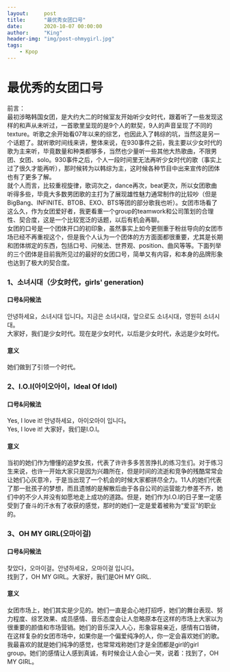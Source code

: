 ```yaml
---
layout:     post
title:      "最优秀女团口号"
date:       2020-10-07 00:00:00
author:     "King"
header-img: "img/post-ohmygirl.jpg"
tags:
    - Kpop
---
```


# 最优秀的女团口号

<p>前言：<br>最初涉略韩国女团，是大约大二的时候室友开始听少女时代，跟着听了一些发现这样的和声从未听过，一首歌里呈现的是9个人的默契，9人的声音呈现了不同的texture。听歌之余开始看07年以来的综艺，也因此入了韩综的坑，当然这是另一个话题了。就听歌时间线来讲，整体来说，在930事件之前，我主要以少女时代的歌为主来听，毕竟数量和种类都够多，当然也少量听一些其他大热歌曲，不限男团、女团、solo。930事件之后，个人一段时间里无法再听少女时代的歌（事实上过了很久才能再听），那时候转为以韩综为主，这时候各种节目中出来宣传的团体也有了更多了解。<br>就个人而言，比较重视旋律，歌词次之，dance再次，beat更次，所以女团歌曲听得多些，毕竟大多数男团歌的主打为了展现雄性魅力通常制作的比较吵（但是BigBang、INFINITE、BTOB、EXO、BTS等团的部分歌我也听）。女团市场看了这么久，作为女团爱好者，我更看重一个group的teamwork和公司策划的合理性、契合度，这是一个比较宽泛的话题，以后有机会再聊。<br>女团的口号是一个团体开口的初印象，虽然事实上如今更侧重于粉丝导向的女团市场已经不再重视这个，但是我个人认为一个团体的方方面面都很重要，尤其是长期和团体绑定的东西，包括口号、问候法、世界观、position、曲风等等。下面列举的三个团体是目前我所见过的最好的女团口号，简单又有内容，和本身的品牌形象也达到了极大的契合度。</p>

### 1、소녀시대（少女时代，girls' generation)

#### 口号&问候法
<p>안녕하세요，소녀시대 입니다。지금은 소녀시대，앞으로도 소녀시대，영원히 소녀시대。<br>大家好，我们是少女时代。现在是少女时代，以后是少女时代，永远是少女时代。<br></p>

#### 意义

<p>她们做到了引领一个时代。</p>

### 2、I.O.I(아이오아이，Ideal Of Idol)

#### 口号&问候法

<p>Yes, I love it! 안녕하세요，아이오아이 입니다。<br>Yes, I love it! 大家好，我们是I.O.I。<br></p>

#### 意义

<p>当初的她们作为懵懂的追梦女孩，代表了许许多多苦苦挣扎的练习生们。对于练习生来说，也许一开始大家只是因为兴趣所在，但是时间的流逝和竞争的残酷常常会让她们心灰意冷，于是当出现了一个机会的时候大家都拼尽全力。11人的她们代表了那一批孩子的梦想，而且遗憾的是解散后由于各自公司的运营能力参差不齐，她们中的不少人并没有如愿地走上成功的道路。但是，她们作为I.O.I的日子里一定感受到了奋斗的汗水有了收获的感觉，那时的她们一定是爱着被称为“爱豆”的职业的。</p>

### 3、OH MY GIRL(오마이걸)

#### 口号&问候法

<p>찾았다，오마이걸。안녕하세요，오마이걸 입니다。<br>找到了，OH MY GIRL。大家好，我们是OH MY GIRL.</p>

#### 意义

<p>女团市场上，她们其实是少见的。她们一直是会心地打招呼，她们的舞台表现、努力程度、综艺效果、成员感情、音乐态度会让人忽略原本在这样的市场上大家以为很重要的颜值和市场营销。她们的音乐深入人心，形象容易亲近，感情有口皆碑，在这样复杂的女团市场中，如果你是一个偏爱纯净的人，你一定会喜欢她们的歌。我最喜欢的就是她们纯净的感觉，也常常戏称她们才是全团都是girl的girl group。她们的感情让人感到真诚，有时候会让人会心一笑，说着：找到了，OH MY GIRL。</p>

